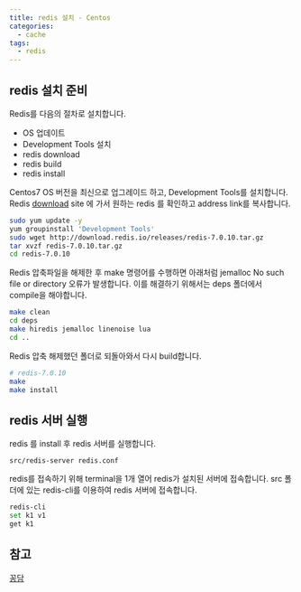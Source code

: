 ```yaml
---
title: redis 설치 - Centos
categories:
  - cache 
tags: 
  - redis 
--- 
```


## redis 설치 준비
Redis를 다음의 절차로 설치합니다.  
- OS 업데이트
- Development Tools 설치
- redis download
- redis build
- redis install  

Centos7 OS 버전을 최신으로 업그레이드 하고, Development Tools를 설치합니다. Redis [download](http://download.redis.io/releases/) site 에 가서 원하는 redis 를 확인하고 address link를 복사합니다.
```bash
sudo yum update -y
yum groupinstall 'Development Tools'
sudo wget http://download.redis.io/releases/redis-7.0.10.tar.gz
tar xvzf redis-7.0.10.tar.gz
cd redis-7.0.10
```
Redis 압축파일을 해제한 후 make 명령어를 수행하면 아래처럼 jemalloc No such file or directory 오류가 발생합니다.
이를 해결하기 위해서는 deps 폴더에서 compile을 해야합니다.
```bash
make clean
cd deps
make hiredis jemalloc linenoise lua
cd ..
```
Redis 압축 해제했던 폴더로 되돌아와서 다시 build합니다.
```bash
# redis-7.0.10
make
make install
```

## redis 서버 실행
redis 를 install 후 redis 서버를 실행합니다. 
```
src/redis-server redis.conf
```

redis를 접속하기 위해 terminal을 1개 열어 redis가 설치된 서버에 접속합니다.
src 폴더에 있는 redis-cli를 이용하여 redis 서버에 접속합니다.
```bash
redis-cli
set k1 v1
get k1
```


## 참고
[꽁담](https://mozi.tistory.com/536)